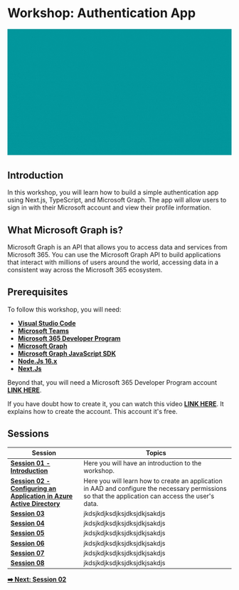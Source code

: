 # Workshop: Authentication App

![authentication-image](./../../workshop-images/authentication.gif)

## Introduction

In this workshop, you will learn how to build a simple authentication app using Next.js, TypeScript, and Microsoft Graph. The app will allow users to sign in with their Microsoft account and view their profile information.

## What Microsoft Graph is?

Microsoft Graph is an API that allows you to access data and services from Microsoft 365. You can use the Microsoft Graph API to build applications that interact with millions of users around the world, accessing data in a consistent way across the Microsoft 365 ecosystem.

## Prerequisites

To follow this workshop, you will need:

- **[Visual Studio Code](https://code.visualstudio.com/)**
- **[Microsoft Teams](https://www.microsoft.com/en-us/microsoft-teams/download-app?rtc=2)**
- **[Microsoft 365 Developer Program](https://developer.microsoft.com/en-us/microsoft-365/dev-program)**
- **[Microsoft Graph](https://developer.microsoft.com/en-us/graph)**
- **[Microsoft Graph JavaScript SDK](https://github.com/microsoftgraph/msgraph-sdk-javascript)**
- **[Node.Js 16.x](https://nodejs.org/en/)**
- **[Next.Js](https://nextjs.org/learn/foundations/about-nextjs)**

Beyond that, you will need a Microsoft 365 Developer Program account **[LINK HERE](https://developer.microsoft.com/en-us/microsoft-365/dev-program)**. 

If you have doubt how to create it, you can watch this video **[LINK HERE](https://www.youtube.com/watch?v=JvWLgirC8xs)**. It explains how to create the account. This account it's free. 

## Sessions


| Session                                                                                | Topics                                                                                                                                              |
| -------------------------------------------------------------------------------------- | --------------------------------------------------------------------------------------------------------------------------------------------------- |
| **[Session 01 - Introduction](01-intro.md)**                                           | Here you will have an introduction to the workshop.                                                                                                 |
| **[Session 02 - Configuring an Application in Azure Active Directory](02-session.md)** | Here you will learn how to create an application in AAD and configure the necessary permissions so that the application can access the user's data. |  |
| **[Session 03]()**                                                                     | jkdsjkdjksdjksjdksjdkjsakdjs                                                                                                                        |
| **[Session 04]()**                                                                     | jkdsjkdjksdjksjdksjdkjsakdjs                                                                                                                        |
| **[Session 05]()**                                                                     | jkdsjkdjksdjksjdksjdkjsakdjs                                                                                                                        |
| **[Session 06]()**                                                                     | jkdsjkdjksdjksjdksjdkjsakdjs                                                                                                                        |
| **[Session 07]()**                                                                     | jkdsjkdjksdjksjdksjdkjsakdjs                                                                                                                        |
| **[Session 08]()**                                                                     | jkdsjkdjksdjksjdksjdkjsakdjs                                                                                                                        |

**[➡️ Next: Session 02](./02-session.md)**








